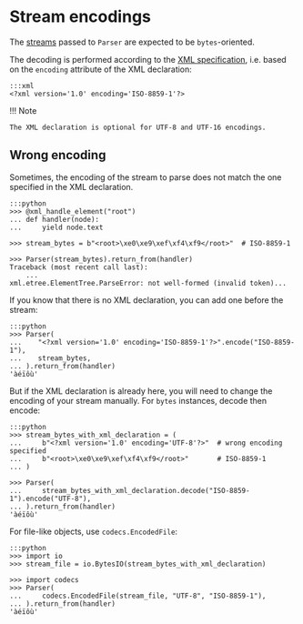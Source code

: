 # Stream encodings

The [streams](streams.md) passed to `Parser` are expected to be `bytes`-oriented.

The decoding is performed according to the
[XML specification](https://www.w3.org/TR/xml/#charencoding), i.e. based on the
`encoding` attribute of the XML declaration:

    :::xml
    <?xml version='1.0' encoding='ISO-8859-1'?>

!!! Note

    The XML declaration is optional for UTF-8 and UTF-16 encodings.

## Wrong encoding

Sometimes, the encoding of the stream to parse does not match the one specified in the
XML declaration.

    :::python
    >>> @xml_handle_element("root")
    ... def handler(node):
    ...     yield node.text

    >>> stream_bytes = b"<root>\xe0\xe9\xef\xf4\xf9</root>"  # ISO-8859-1

    >>> Parser(stream_bytes).return_from(handler)
    Traceback (most recent call last):
        ...
    xml.etree.ElementTree.ParseError: not well-formed (invalid token)...

If you know that there is no XML declaration, you can add one before the stream:

    :::python
    >>> Parser(
    ...    "<?xml version='1.0' encoding='ISO-8859-1'?>".encode("ISO-8859-1"),
    ...    stream_bytes,
    ... ).return_from(handler)
    'àéïôù'

But if the XML declaration is already here, you will need to change the encoding of your
stream manually. For `bytes` instances, decode then encode:

    :::python
    >>> stream_bytes_with_xml_declaration = (
    ...     b"<?xml version='1.0' encoding='UTF-8'?>"  # wrong encoding specified
    ...     b"<root>\xe0\xe9\xef\xf4\xf9</root>"       # ISO-8859-1
    ... )

    >>> Parser(
    ...     stream_bytes_with_xml_declaration.decode("ISO-8859-1").encode("UTF-8"),
    ... ).return_from(handler)
    'àéïôù'

For file-like objects, use `codecs.EncodedFile`:

    :::python
    >>> import io
    >>> stream_file = io.BytesIO(stream_bytes_with_xml_declaration)

    >>> import codecs
    >>> Parser(
    ...     codecs.EncodedFile(stream_file, "UTF-8", "ISO-8859-1"),
    ... ).return_from(handler)
    'àéïôù'

